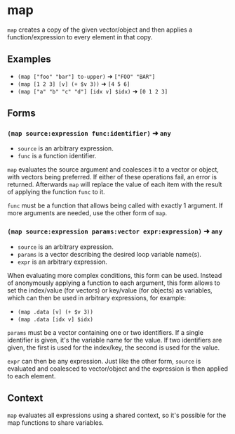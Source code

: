 # map

`map` creates a copy of the given vector/object and then applies a
function/expression to every element in that copy.

## Examples

* `(map ["foo" "bar"] to-upper)` ➜ `["FOO" "BAR"]`
* `(map [1 2 3] [v] (+ $v 3))` ➜ `[4 5 6]`
* `(map ["a" "b" "c" "d"] [idx v] $idx)` ➜ `[0 1 2 3]`

## Forms

### `(map source:expression func:identifier)` ➜ `any`

* `source` is an arbitrary expression.
* `func` is a function identifier.

`map` evaluates the source argument and coalesces it to a vector or object,
with vectors being preferred. If either of these operations fail, an error is
returned. Afterwards `map` will replace the value of each item with the result
of applying the function `func` to it.

`func` must be a function that allows being called with exactly 1 argument. If
more arguments are needed, use the other form of `map`.

### `(map source:expression params:vector expr:expression)` ➜ `any`

* `source` is an arbitrary expression.
* `params` is a vector describing the desired loop variable name(s).
* `expr` is an arbitrary expression.

When evaluating more complex conditions, this form can be used. Instead of
anonymously applying a function to each argument, this form allows to set the
index/value (for vectors) or key/value (for objects) as variables, which can
then be used in arbitrary expressions, for example:

* `(map .data [v] (+ $v 3))`
* `(map .data [idx v] $idx)`

`params` must be a vector containing one or two identifiers. If a single
identifier is given, it's the variable name for the value. If two identifiers
are given, the first is used for the index/key, the second is used for the value.

`expr` can then be any expression. Just like the other form, `source` is
evaluated and coalesced to vector/object and the expression is then applied to
each element.

## Context

`map` evaluates all expressions using a shared context, so it's possible for
the map functions to share variables.
